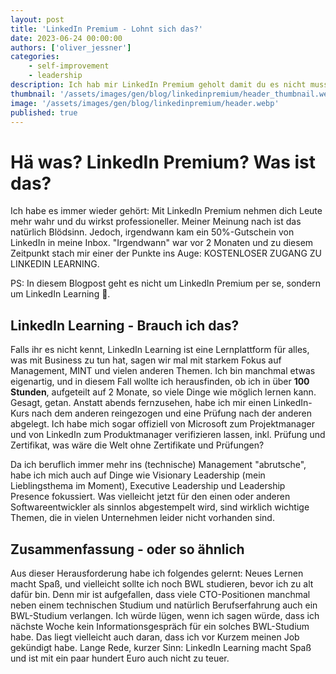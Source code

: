 ```yaml
---
layout: post
title: 'LinkedIn Premium - Lohnt sich das?'
date: 2023-06-24 00:00:00
authors: ['oliver_jessner']
categories:
    - self-improvement
    - leadership
description: Ich hab mir LinkedIn Premium geholt damit du es nicht musst. Hier sind meine Erfahrungen.
thumbnail: '/assets/images/gen/blog/linkedinpremium/header_thumbnail.webp'
image: '/assets/images/gen/blog/linkedinpremium/header.webp'
published: true
---
```


# Hä was? LinkedIn Premium? Was ist das?

Ich habe es immer wieder gehört: Mit LinkedIn Premium nehmen dich Leute mehr wahr und du wirkst professioneller. Meiner Meinung nach ist das natürlich Blödsinn. Jedoch, irgendwann kam ein 50%-Gutschein von LinkedIn in meine Inbox. "Irgendwann" war vor 2 Monaten und zu diesem Zeitpunkt stach mir einer der Punkte ins Auge: KOSTENLOSER ZUGANG ZU LINKEDIN LEARNING.

PS: In diesem Blogpost geht es nicht um LinkedIn Premium per se, sondern um LinkedIn Learning 🫣.

## LinkedIn Learning - Brauch ich das?

Falls ihr es nicht kennt, LinkedIn Learning ist eine Lernplattform für alles, was mit Business zu tun hat, sagen wir mal mit starkem Fokus auf Management, MINT und vielen anderen Themen. Ich bin manchmal etwas eigenartig, und in diesem Fall wollte ich herausfinden, ob ich in über **100 Stunden**, aufgeteilt auf 2 Monate, so viele Dinge wie möglich lernen kann. Gesagt, getan. Anstatt abends fernzusehen, habe ich mir einen LinkedIn-Kurs nach dem anderen reingezogen und eine Prüfung nach der anderen abgelegt. Ich habe mich sogar offiziell von Microsoft zum Projektmanager und von LinkedIn zum Produktmanager verifizieren lassen, inkl. Prüfung und Zertifikat, was
wäre die Welt ohne Zertifikate und Prüfungen?

Da ich beruflich immer mehr ins (technische) Management "abrutsche", habe ich mich auch auf Dinge wie Visionary Leadership (mein Lieblingsthema im Moment), Executive Leadership und Leadership Presence fokussiert. Was vielleicht jetzt für den einen oder anderen Softwareentwickler als sinnlos abgestempelt wird, sind wirklich wichtige Themen, die in vielen Unternehmen leider nicht vorhanden sind.

## Zusammenfassung - oder so ähnlich

Aus dieser Herausforderung habe ich folgendes gelernt: Neues Lernen macht Spaß, und vielleicht sollte ich noch BWL studieren, bevor ich zu alt dafür bin. Denn mir ist aufgefallen, dass viele CTO-Positionen manchmal neben einem technischen Studium und natürlich Berufserfahrung auch ein BWL-Studium verlangen. Ich würde lügen, wenn ich sagen würde, dass ich nächste Woche kein Informationsgespräch für ein solches BWL-Studium habe. Das liegt vielleicht auch daran, dass ich vor Kurzem meinen Job gekündigt habe. Lange Rede, kurzer Sinn: LinkedIn Learning macht Spaß und ist mit ein paar hundert Euro auch nicht zu teuer.

